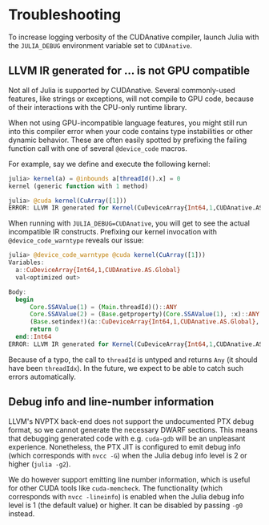 # Troubleshooting

To increase logging verbosity of the CUDAnative compiler, launch Julia with the
`JULIA_DEBUG` environment variable set to `CUDAnative`.


## LLVM IR generated for ... is not GPU compatible

Not all of Julia is supported by CUDAnative. Several commonly-used features,
like strings or exceptions, will not compile to GPU code, because of their
interactions with the CPU-only runtime library.

When not using GPU-incompatible language features, you might still run into this
compiler error when your code contains type instabilities or other dynamic
behavior. These are often easily spotted by prefixing the failing function call
with one of several `@device_code` macros.

For example, say we define and execute the following kernel:

```julia
julia> kernel(a) = @inbounds a[threadId().x] = 0
kernel (generic function with 1 method)

julia> @cuda kernel(CuArray([1]))
ERROR: LLVM IR generated for Kernel(CuDeviceArray{Int64,1,CUDAnative.AS.Global}) is not GPU compatible
```

When running with `JULIA_DEBUG=CUDAnative`, you will get to see the actual
incompatible IR constructs. Prefixing our kernel invocation with
`@device_code_warntype` reveals our issue:

```julia
julia> @device_code_warntype @cuda kernel(CuArray([1]))
Variables:
  a::CuDeviceArray{Int64,1,CUDAnative.AS.Global}
  val<optimized out>

Body:
  begin
      Core.SSAValue(1) = (Main.threadId)()::ANY
      Core.SSAValue(2) = (Base.getproperty)(Core.SSAValue(1), :x)::ANY
      (Base.setindex!)(a::CuDeviceArray{Int64,1,CUDAnative.AS.Global}, 0, Core.SSAValue(2))::ANY
      return 0
  end::Int64
ERROR: LLVM IR generated for Kernel(CuDeviceArray{Int64,1,CUDAnative.AS.Global}) is not GPU compatible
```

Because of a typo, the call to `threadId` is untyped and returns `Any` (it
should have been `threadIdx`). In the future, we expect to be able to catch such
errors automatically.


## Debug info and line-number information

LLVM's NVPTX back-end does not support the undocumented PTX debug format, so we cannot
generate the necessary DWARF sections. This means that debugging generated code with e.g.
`cuda-gdb` will be an unpleasant experience. Nonetheless, the PTX JIT is configured to emit
debug info (which corresponds with `nvcc -G`) when the Julia debug info level is 2 or
higher (`julia -g2`).

We do however support emitting line number information, which is useful for other CUDA tools
like `cuda-memcheck`. The functionality (which corresponds with `nvcc -lineinfo`) is enabled
when the Julia debug info level is 1 (the default value) or higher. It can be disabled by
passing `-g0` instead.
